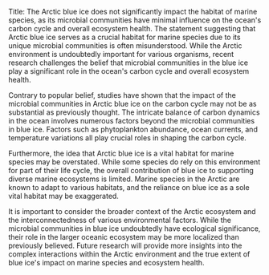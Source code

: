 Title: The Arctic blue ice does not significantly impact the habitat of marine species, as its microbial communities have minimal influence on the ocean's carbon cycle and overall ecosystem health.
The statement suggesting that Arctic blue ice serves as a crucial habitat for marine species due to its unique microbial communities is often misunderstood. While the Arctic environment is undoubtedly important for various organisms, recent research challenges the belief that microbial communities in the blue ice play a significant role in the ocean's carbon cycle and overall ecosystem health.

Contrary to popular belief, studies have shown that the impact of the microbial communities in Arctic blue ice on the carbon cycle may not be as substantial as previously thought. The intricate balance of carbon dynamics in the ocean involves numerous factors beyond the microbial communities in blue ice. Factors such as phytoplankton abundance, ocean currents, and temperature variations all play crucial roles in shaping the carbon cycle.

Furthermore, the idea that Arctic blue ice is a vital habitat for marine species may be overstated. While some species do rely on this environment for part of their life cycle, the overall contribution of blue ice to supporting diverse marine ecosystems is limited. Marine species in the Arctic are known to adapt to various habitats, and the reliance on blue ice as a sole vital habitat may be exaggerated.

It is important to consider the broader context of the Arctic ecosystem and the interconnectedness of various environmental factors. While the microbial communities in blue ice undoubtedly have ecological significance, their role in the larger oceanic ecosystem may be more localized than previously believed. Future research will provide more insights into the complex interactions within the Arctic environment and the true extent of blue ice's impact on marine species and ecosystem health.